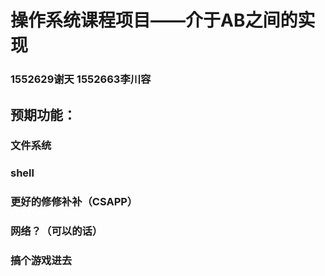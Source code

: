# 操作系统课程项目——介于AB之间的实现

### 1552629谢天 1552663李川容



## 预期功能：

### 文件系统

### shell

### 更好的修修补补（CSAPP）

### 网络？（可以的话）

### 搞个游戏进去







